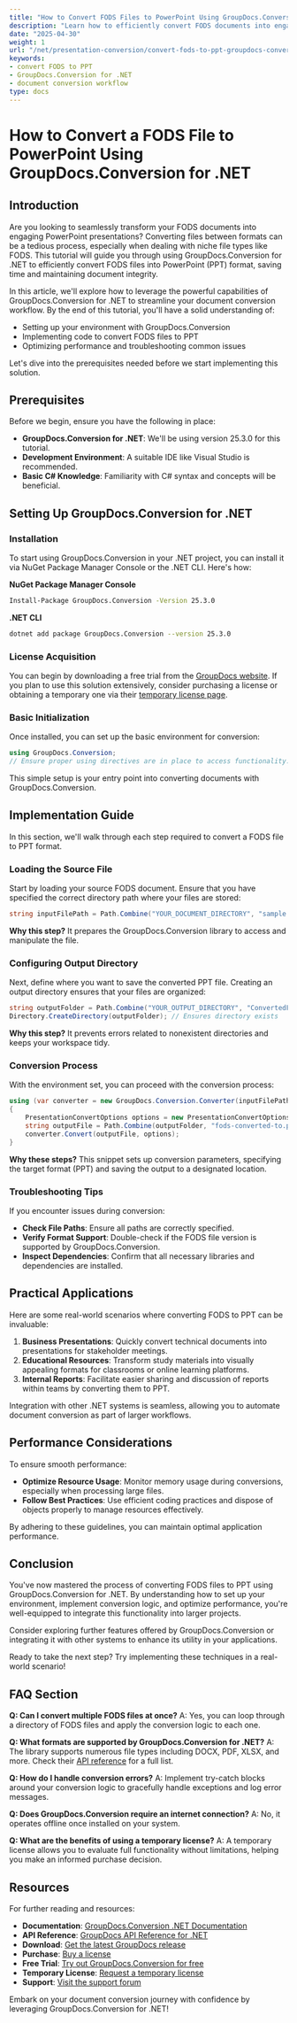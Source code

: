 ```yaml
---
title: "How to Convert FODS Files to PowerPoint Using GroupDocs.Conversion for .NET"
description: "Learn how to efficiently convert FODS documents into engaging PowerPoint presentations using GroupDocs.Conversion for .NET. Follow this step-by-step guide to streamline your conversion workflow."
date: "2025-04-30"
weight: 1
url: "/net/presentation-conversion/convert-fods-to-ppt-groupdocs-conversion-net/"
keywords:
- convert FODS to PPT
- GroupDocs.Conversion for .NET
- document conversion workflow
type: docs
---
```

# How to Convert a FODS File to PowerPoint Using GroupDocs.Conversion for .NET

## Introduction

Are you looking to seamlessly transform your FODS documents into engaging PowerPoint presentations? Converting files between formats can be a tedious process, especially when dealing with niche file types like FODS. This tutorial will guide you through using GroupDocs.Conversion for .NET to efficiently convert FODS files into PowerPoint (PPT) format, saving time and maintaining document integrity.

In this article, we'll explore how to leverage the powerful capabilities of GroupDocs.Conversion for .NET to streamline your document conversion workflow. By the end of this tutorial, you'll have a solid understanding of:
- Setting up your environment with GroupDocs.Conversion
- Implementing code to convert FODS files to PPT
- Optimizing performance and troubleshooting common issues

Let's dive into the prerequisites needed before we start implementing this solution.

## Prerequisites

Before we begin, ensure you have the following in place:
- **GroupDocs.Conversion for .NET**: We'll be using version 25.3.0 for this tutorial.
- **Development Environment**: A suitable IDE like Visual Studio is recommended.
- **Basic C# Knowledge**: Familiarity with C# syntax and concepts will be beneficial.

## Setting Up GroupDocs.Conversion for .NET

### Installation

To start using GroupDocs.Conversion in your .NET project, you can install it via NuGet Package Manager Console or the .NET CLI. Here's how:

**NuGet Package Manager Console**
```bash
Install-Package GroupDocs.Conversion -Version 25.3.0
```

**.NET CLI**
```bash
dotnet add package GroupDocs.Conversion --version 25.3.0
```

### License Acquisition

You can begin by downloading a free trial from the [GroupDocs website](https://releases.groupdocs.com/conversion/net/). If you plan to use this solution extensively, consider purchasing a license or obtaining a temporary one via their [temporary license page](https://purchase.groupdocs.com/temporary-license/).

### Basic Initialization

Once installed, you can set up the basic environment for conversion:
```csharp
using GroupDocs.Conversion;
// Ensure proper using directives are in place to access functionality.
```

This simple setup is your entry point into converting documents with GroupDocs.Conversion.

## Implementation Guide

In this section, we'll walk through each step required to convert a FODS file to PPT format.

### Loading the Source File

Start by loading your source FODS document. Ensure that you have specified the correct directory path where your files are stored:
```csharp
string inputFilePath = Path.Combine("YOUR_DOCUMENT_DIRECTORY", "sample.fods");
```

**Why this step?** It prepares the GroupDocs.Conversion library to access and manipulate the file.

### Configuring Output Directory

Next, define where you want to save the converted PPT file. Creating an output directory ensures that your files are organized:
```csharp
string outputFolder = Path.Combine("YOUR_OUTPUT_DIRECTORY", "ConvertedFiles");
Directory.CreateDirectory(outputFolder); // Ensures directory exists
```

**Why this step?** It prevents errors related to nonexistent directories and keeps your workspace tidy.

### Conversion Process

With the environment set, you can proceed with the conversion process:
```csharp
using (var converter = new GroupDocs.Conversion.Converter(inputFilePath))
{
    PresentationConvertOptions options = new PresentationConvertOptions { Format = GroupDocs.Conversion.FileTypes.PresentationFileType.Ppt };
    string outputFile = Path.Combine(outputFolder, "fods-converted-to.ppt");
    converter.Convert(outputFile, options);
}
```

**Why these steps?** This snippet sets up conversion parameters, specifying the target format (PPT) and saving the output to a designated location.

### Troubleshooting Tips

If you encounter issues during conversion:
- **Check File Paths**: Ensure all paths are correctly specified.
- **Verify Format Support**: Double-check if the FODS file version is supported by GroupDocs.Conversion.
- **Inspect Dependencies**: Confirm that all necessary libraries and dependencies are installed.

## Practical Applications

Here are some real-world scenarios where converting FODS to PPT can be invaluable:
1. **Business Presentations**: Quickly convert technical documents into presentations for stakeholder meetings.
2. **Educational Resources**: Transform study materials into visually appealing formats for classrooms or online learning platforms.
3. **Internal Reports**: Facilitate easier sharing and discussion of reports within teams by converting them to PPT.

Integration with other .NET systems is seamless, allowing you to automate document conversion as part of larger workflows.

## Performance Considerations

To ensure smooth performance:
- **Optimize Resource Usage**: Monitor memory usage during conversions, especially when processing large files.
- **Follow Best Practices**: Use efficient coding practices and dispose of objects properly to manage resources effectively.

By adhering to these guidelines, you can maintain optimal application performance.

## Conclusion

You've now mastered the process of converting FODS files to PPT using GroupDocs.Conversion for .NET. By understanding how to set up your environment, implement conversion logic, and optimize performance, you're well-equipped to integrate this functionality into larger projects.

Consider exploring further features offered by GroupDocs.Conversion or integrating it with other systems to enhance its utility in your applications.

Ready to take the next step? Try implementing these techniques in a real-world scenario!

## FAQ Section

**Q: Can I convert multiple FODS files at once?**
A: Yes, you can loop through a directory of FODS files and apply the conversion logic to each one.

**Q: What formats are supported by GroupDocs.Conversion for .NET?**
A: The library supports numerous file types including DOCX, PDF, XLSX, and more. Check their [API reference](https://reference.groupdocs.com/conversion/net/) for a full list.

**Q: How do I handle conversion errors?**
A: Implement try-catch blocks around your conversion logic to gracefully handle exceptions and log error messages.

**Q: Does GroupDocs.Conversion require an internet connection?**
A: No, it operates offline once installed on your system.

**Q: What are the benefits of using a temporary license?**
A: A temporary license allows you to evaluate full functionality without limitations, helping you make an informed purchase decision.

## Resources

For further reading and resources:
- **Documentation**: [GroupDocs.Conversion .NET Documentation](https://docs.groupdocs.com/conversion/net/)
- **API Reference**: [GroupDocs API Reference for .NET](https://reference.groupdocs.com/conversion/net/)
- **Download**: [Get the latest GroupDocs release](https://releases.groupdocs.com/conversion/net/)
- **Purchase**: [Buy a license](https://purchase.groupdocs.com/buy)
- **Free Trial**: [Try out GroupDocs.Conversion for free](https://releases.groupdocs.com/conversion/net/)
- **Temporary License**: [Request a temporary license](https://purchase.groupdocs.com/temporary-license/)
- **Support**: [Visit the support forum](https://forum.groupdocs.com/c/conversion/10)

Embark on your document conversion journey with confidence by leveraging GroupDocs.Conversion for .NET!
